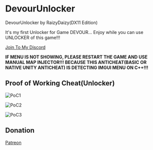 # DevourUnlocker
DevourUnlocker by RaizyDaizy(DX11 Edition)

It's my first Unlocker for Game DEVOUR... Enjoy while you can use UNLOCKER of this game!!!

[Join To My Discord](https://discord.gg/F6nj6pjaJN)

**IF MENU IS NOT SHOWING, PLEASE RESTART THE GAME AND USE MANUAL MAP INJECTOR!!! BECAUSE THIS ANTICHEAT(BASIC OR NATIVE UNITY ANTICHEAT) IS DETECTING IMGUI MENU ON C++!!!**

## Proof of Working Cheat(Unlocker) 

![PoC1](https://user-images.githubusercontent.com/123252472/217494056-66cfedb6-9eae-4079-89fb-c84800c8d37a.png)

![PoC2](https://user-images.githubusercontent.com/123252472/217494117-5a2220d6-395e-4198-ac5a-e8a3bc5f4304.png)

![PoC3](https://user-images.githubusercontent.com/123252472/217494226-9b7cd73c-7087-47b0-8f85-a4b8a59a051d.png)

## Donation

[Patreon](https://patreon.com/raizydaizy)
